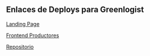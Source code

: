 ## **Enlaces de Deploys para Greenlogist**

[Landing Page](https://henrydiaz12.github.io/Landing-page/)

[Frontend Productores](https://greenlogistproductores.netlify.app/)

[Repositorio](https://github.com/DanielV06/GreenlogistAppsCliente.git)

